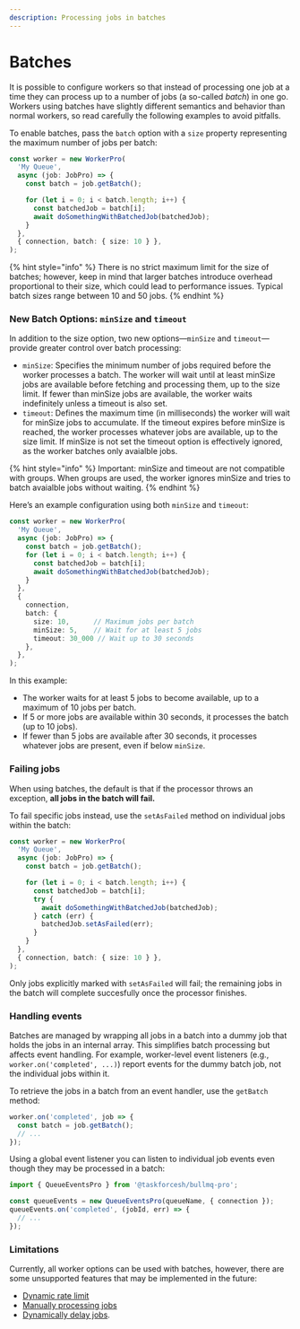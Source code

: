 ```yaml
---
description: Processing jobs in batches
---
```


# Batches

It is possible to configure workers so that instead of processing one job at a time they can process up to a number of jobs (a so-called _batch_) in one go. Workers using batches have slightly different semantics and behavior than normal workers, so read carefully the following examples to avoid pitfalls.

To enable batches, pass the `batch` option with a `size` property representing the maximum number of jobs per batch:

```typescript
const worker = new WorkerPro(
  'My Queue',
  async (job: JobPro) => {
    const batch = job.getBatch();

    for (let i = 0; i < batch.length; i++) {
      const batchedJob = batch[i];
      await doSomethingWithBatchedJob(batchedJob);
    }
  },
  { connection, batch: { size: 10 } },
);
```

{% hint style="info" %}
There is no strict maximum limit for the size of batches; however, keep in mind that larger batches introduce overhead proportional to their size, which could lead to performance issues. Typical batch sizes range between 10 and 50 jobs.
{% endhint %}

### New Batch Options: `minSize` and `timeout`

In addition to the size option, two new options—`minSize` and `timeout`—provide greater control over batch processing:

* `minSize`: Specifies the minimum number of jobs required before the worker processes a batch. The worker will wait until at least minSize jobs are available before fetching and processing them, up to the size limit. If fewer than minSize jobs are available, the worker waits indefinitely unless a timeout is also set.&#x20;
* `timeout`: Defines the maximum time (in milliseconds) the worker will wait for minSize jobs to accumulate. If the timeout expires before minSize is reached, the worker processes whatever jobs are available, up to the size limit. If minSize is not set the timeout option is effectively ignored, as the worker batches only avaialble jobs.

{% hint style="info" %}
Important: minSize and timeout are not compatible with groups. When groups are used, the worker ignores minSize and tries to batch avaialble jobs without waiting.
{% endhint %}

Here’s an example configuration using both `minSize` and `timeout`:

```typescript
const worker = new WorkerPro(
  'My Queue',
  async (job: JobPro) => {
    const batch = job.getBatch();
    for (let i = 0; i < batch.length; i++) {
      const batchedJob = batch[i];
      await doSomethingWithBatchedJob(batchedJob);
    }
  },
  {
    connection,
    batch: {
      size: 10,      // Maximum jobs per batch
      minSize: 5,    // Wait for at least 5 jobs
      timeout: 30_000 // Wait up to 30 seconds
    },
  },
);
```

In this example:

* The worker waits for at least 5 jobs to become available, up to a maximum of 10 jobs per batch.
* If 5 or more jobs are available within 30 seconds, it processes the batch (up to 10 jobs).
* If fewer than 5 jobs are available after 30 seconds, it processes whatever jobs are present, even if below `minSize`.

### Failing jobs

When using batches, the default is that if the processor throws an exception, **all jobs in the batch will fail.**

To fail specific jobs instead, use the `setAsFailed` method on individual jobs within the batch:

```typescript
const worker = new WorkerPro(
  'My Queue',
  async (job: JobPro) => {
    const batch = job.getBatch();

    for (let i = 0; i < batch.length; i++) {
      const batchedJob = batch[i];
      try {
        await doSomethingWithBatchedJob(batchedJob);
      } catch (err) {
        batchedJob.setAsFailed(err);
      }
    }
  },
  { connection, batch: { size: 10 } },
);
```

Only jobs explicitly marked with `setAsFailed` will fail; the remaining jobs in the batch will complete succesfully once the processor finishes.

### Handling events

Batches are managed by wrapping all  jobs in a batch into a dummy job that holds the jobs in an internal array. This simplifies batch processing but affects event handling. For example, worker-level event listeners (e.g., `worker.on('completed', ...)`) report events for the dummy batch job, not the individual jobs within it.

To retrieve the jobs in a batch from an event handler, use the `getBatch` method:

```typescript
worker.on('completed', job => {
  const batch = job.getBatch();
  // ...
});
```

Using a global event listener you can listen to individual job events even though they may be processed in a batch:

```typescript
import { QueueEventsPro } from '@taskforcesh/bullmq-pro';

const queueEvents = new QueueEventsPro(queueName, { connection });
queueEvents.on('completed', (jobId, err) => {
  // ...
});
```

### Limitations

Currently, all worker options can be used with batches, however, there are some unsupported features that may be implemented in the future:

* [Dynamic rate limit](https://docs.bullmq.io/guide/rate-limiting#manual-rate-limit)
* [Manually processing jobs](https://docs.bullmq.io/patterns/manually-fetching-jobs)
* [Dynamically delay jobs](https://docs.bullmq.io/patterns/process-step-jobs#delaying).
